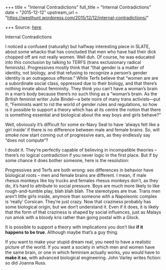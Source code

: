 +++
title = "Internal Contradictions"
full_title = "Internal Contradictions"
date = "2015-12-12"
upstream_url = "https://westhunt.wordpress.com/2015/12/12/internal-contradictions/"

+++
Source: [here](https://westhunt.wordpress.com/2015/12/12/internal-contradictions/).

Internal Contradictions

I noticed a confused (naturally) but halfway interesting piece in SLATE,
about some whacko that has concluded that men who have had their dick
chopped off are not really women. Well duh. Of course, he was educated
into this conclusion by talking to TERFS (trans exclusionary radical
feminists). Progressives mostly think that “that gender is a matter of
identity, not biology, and that refusing to recognize a person’s gender
identity is an outrageous offense.” While Terfs believe that “women are
are a subordinate social class, oppressed due to their biology, and that
there’s nothing innate about femininity. They think you can’t have a
woman’s brain in a man’s body because there’s no such thing as a
“woman’s brain. As the British feminist writer Julie Bindel—a bete noire
of many trans activists—put it, “Feminists want to rid the world of
gender rules and regulations, so how is it possible to support a theory
which has at its centre the notion that there is something essential and
biological about the way boys and girls behave?”

Well, obviously it’s difficult for some ex-Navy Seal to have ‘always
felt like a girl inside’ if there is no difference between male and
female brains. So, will smoke now start coming out of progressive ears,
as they endlessly say “does not compute”?

I doubt it. They’re perfectly capable of believing in incompatible
theories – there’s no logical contradiction if you never logic in the
first place. But if by some chance it does bother someone, here is the
resolution:

Progressives and Terfs are both wrong: sex differences in behavior have
biological roots – men and female brains are different. I mean, if male
rhesus monkeys like toy trucks and females rhesus monkeys don’t, as they
do, it’s hard to attribute to social pressure. Boys are much more likely
to like rough-and-tumble play, blah blah blah. The stereotypes are true.
Trans men aren’t little girls inside, anymore than someone with a
Napoleonic complex is ‘really’ Corsican. They’re just crazy. Now that
craziness probably has some biological origin, but we don’t understand
it. Even if it does, it is likely that the form of that craziness is
shaped by social influences, just as Malays run amok with a bloody kris
rather than going postal with a Glock.

It is possible to support a theory with implications you don’t like **if
it happens to be true**. Although maybe that’s a guy thing.

If you want to make your stupid dream real, you need to have a realistic
picture of the world. If you want a society in which men and women have
the same brain, or one in which feminism actually works, you would have
to **make it so**, with advanced biological engineering. John Varley
writes fiction: so did Joanna Russ.

